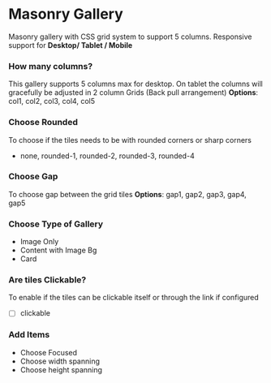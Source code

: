 # Masonry Gallery
Masonry gallery with CSS grid system to support 5 columns. Responsive support for **Desktop/ Tablet / Mobile**

### How many columns?
This gallery supports 5 columns max for desktop. On tablet the columns will gracefully be adjusted in 2 column Grids (Back pull arrangement)
**Options**: col1, col2, col3, col4, col5

### Choose Rounded
To choose if the tiles needs to be with rounded corners or sharp corners
- none, rounded-1, rounded-2, rounded-3, rounded-4

### Choose Gap
To choose gap between the grid tiles
**Options**: gap1, gap2, gap3, gap4, gap5

### Choose Type of Gallery
- Image Only
- Content with Image Bg
- Card

### Are tiles Clickable?
To enable if the tiles can be clickable itself or through the link if configured
- [ ] clickable

### Add Items
- Choose Focused
- Choose width spanning
- Choose height spanning

